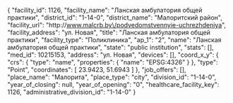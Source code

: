 {
    "facility_id": 1126,
    "facility_name": "Ланская амбулатория общей практики",
    "district_id": "1-14-0",
    "district_name": "Малоритский район",
    "facility_url": "http:\/\/www.malcrb.by\/podvedomstvennyie-uchrezhdeniya",
    "facility_address": "ул. Новая",
    "title": "Ланская амбулатория общей практики",
    "facility_type": "Поликлиника",
    "ap_1": "2",
    "name": "Ланская амбулатория общей практики",
    "state": "public institution",
    "stats": [],
    "med_id": 10215153,
    "address": "ул. Новая",
    "devices": [],
    "coord_x_y": {
        "crs": {
            "type": "name",
            "properties": {
                "name": "EPSG:4326"
            }
        },
        "type": "Point",
        "coordinates": [
            23.9423,
            51.6943
        ]
    },
    "job_offers": [],
    "place_name": "Малорита",
    "place_type": "city",
    "division_id": "1-14-0",
    "year_of_closing": null,
    "year_of_opening": "0",
    "healthcare_facility_key": 1126,
    "administrative_division_id": "1-14-0"
}